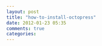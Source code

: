 ```yaml
---
layout: post
title: "how-to-install-octopress"
date: 2012-01-23 05:35
comments: true
categories: 
---
```

